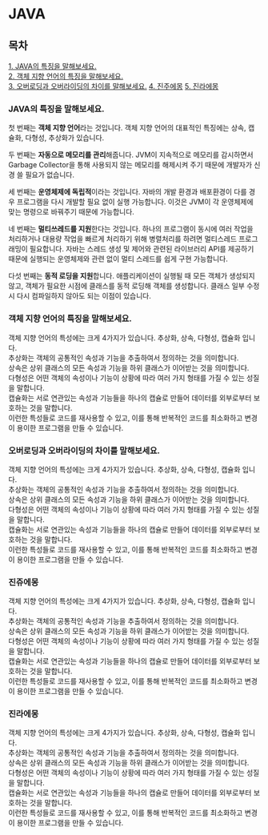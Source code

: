 # JAVA

## 목차

[1. JAVA의 특징을 말해보세요.](#java의-특징을-말해보세요)  
[2. 객체 지향 언어의 특징을 말해보세요.](#객체-지향-언어의-특징을-말해보세요)  
[3. 오버로딩과 오버라이딩의 차이를 말해보세요.](#오버로딩과-오버라이딩의-차이를-말해보세요)
[4. 진주에몽](#진주에몽)
[5. 진라에몽](#진라에몽)

### JAVA의 특징을 말해보세요.

첫 번째는 **객체 지향 언어**라는 것입니다. 객체 지향 언어의 대표적인 특징에는 상속, 캡슐화, 다형성, 추상화가 있습니다.

두 번째는 **자동으로 메모리를 관리**해줍니다. JVM이 지속적으로 메모리를 감시하면서 Garbage Collector을 통해 사용되지 않는 메모리를 해제시켜 주기 때문에 개발자가 신경 쓸 필요가 없습니다.

세 번째는 **운영체제에 독립적**이라는 것입니다. 자바의 개발 환경과 배포환경이 다를 경우 프로그램을 다시 개발할 필요 없이 실행 가능합니다. 이것은 JVM이 각 운영체제에 맞는 명령으로 바꿔주기 때문에 가능합니다.

네 번째는 **멀티쓰레드를 지원**한다는 것입니다. 하나의 프로그램이 동시에 여러 작업을 처리하거나 대용량 작업을 빠르게 처리하기 위해 병렬처리를 하려면 멀티스레드 프로그래밍이 필요합니다. 자바는 스레드 생성 및 제어와 관련된 라이브러리 API를 제공하기 때문에 실행되는 운영체제와 관련 없이 멀티 스레드를 쉽게 구현 가능합니다.

다섯 번째는 **동적 로딩을 지원**합니다. 애플리케이션이 실행될 때 모든 객체가 생성되지 않고, 객체가 필요한 시점에 클래스를 동적 로딩해 객체를 생성합니다. 클래스 일부 수정 시 다시 컴파일하지 않아도 되는 이점이 있습니다.

### 객체 지향 언어의 특징을 말해보세요.

객체 지향 언어의 특성에는 크게 4가지가 있습니다. 추상화, 상속, 다형성, 캡슐화 입니다.  
추상화는 객체의 공통적인 속성과 기능을 추출하여서 정의하는 것을 의미합니다.  
상속은 상위 클래스의 모든 속성과 기능을 하위 클래스가 이어받는 것을 의미합니다.  
다형성은 어떤 객체의 속성이나 기능이 상황에 따라 여러 가지 형태를 가질 수 있는 성질을 말합니다.  
캡슐화는 서로 연관있는 속성과 기능들을 하나의 캡슐로 만들어 데이터를 외부로부터 보호하는 것을 말합니다.  
이런한 특성들로 코드를 재사용할 수 있고, 이를 통해 반복적인 코드를 최소화하고 변경이 용이한 프로그램을 만들 수 있습니다.

### 오버로딩과 오버라이딩의 차이를 말해보세요.

객체 지향 언어의 특성에는 크게 4가지가 있습니다. 추상화, 상속, 다형성, 캡슐화 입니다.  
추상화는 객체의 공통적인 속성과 기능을 추출하여서 정의하는 것을 의미합니다.  
상속은 상위 클래스의 모든 속성과 기능을 하위 클래스가 이어받는 것을 의미합니다.  
다형성은 어떤 객체의 속성이나 기능이 상황에 따라 여러 가지 형태를 가질 수 있는 성질을 말합니다.  
캡슐화는 서로 연관있는 속성과 기능들을 하나의 캡슐로 만들어 데이터를 외부로부터 보호하는 것을 말합니다.  
이런한 특성들로 코드를 재사용할 수 있고, 이를 통해 반복적인 코드를 최소화하고 변경이 용이한 프로그램을 만들 수 있습니다.

### 진쥬에몽

객체 지향 언어의 특성에는 크게 4가지가 있습니다. 추상화, 상속, 다형성, 캡슐화 입니다.  
추상화는 객체의 공통적인 속성과 기능을 추출하여서 정의하는 것을 의미합니다.  
상속은 상위 클래스의 모든 속성과 기능을 하위 클래스가 이어받는 것을 의미합니다.  
다형성은 어떤 객체의 속성이나 기능이 상황에 따라 여러 가지 형태를 가질 수 있는 성질을 말합니다.  
캡슐화는 서로 연관있는 속성과 기능들을 하나의 캡슐로 만들어 데이터를 외부로부터 보호하는 것을 말합니다.  
이런한 특성들로 코드를 재사용할 수 있고, 이를 통해 반복적인 코드를 최소화하고 변경이 용이한 프로그램을 만들 수 있습니다.

### 진라에몽

객체 지향 언어의 특성에는 크게 4가지가 있습니다. 추상화, 상속, 다형성, 캡슐화 입니다.  
추상화는 객체의 공통적인 속성과 기능을 추출하여서 정의하는 것을 의미합니다.  
상속은 상위 클래스의 모든 속성과 기능을 하위 클래스가 이어받는 것을 의미합니다.  
다형성은 어떤 객체의 속성이나 기능이 상황에 따라 여러 가지 형태를 가질 수 있는 성질을 말합니다.  
캡슐화는 서로 연관있는 속성과 기능들을 하나의 캡슐로 만들어 데이터를 외부로부터 보호하는 것을 말합니다.  
이런한 특성들로 코드를 재사용할 수 있고, 이를 통해 반복적인 코드를 최소화하고 변경이 용이한 프로그램을 만들 수 있습니다.
